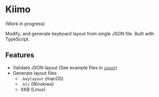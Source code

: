 # Kiimo

(Work in progress)

Modify, and generate keyboard layout from single JSON file. Built with TypeScript.

## Features

- Validate JSON layout (See example files in [`input`](./input))
- Generate layout files
  - `.keylayout` (macOS)
  - `.klc` (Windows)
  - XKB (Linux)
